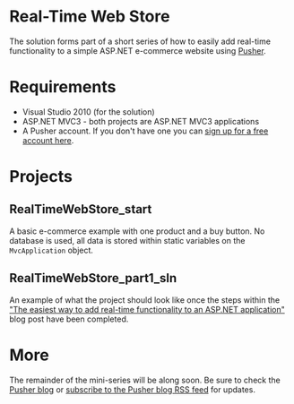 # Real-Time Web Store

The solution forms part of a short series of how to easily add real-time functionality to a simple ASP.NET e-commerce
website using [Pusher](http://pusher.com).

# Requirements

* Visual Studio 2010 (for the solution)
* ASP.NET MVC3 - both projects are ASP.NET MVC3 applications
* A Pusher account. If you don't have one you can [sign up for a free account here](http://pusher.com/pricing#showsignup).

# Projects

## RealTimeWebStore_start

A basic e-commerce example with one product and a buy button. No database is used, all data is stored within static variables
on the `MvcApplication` object.

## RealTimeWebStore_part1_sln

An example of what the project should look like once the steps within the
["The easiest way to add real-time functionality to an ASP.NET application"](http://blog.pusher.com/2011/6/25/the-easiest-way-to-add-real-time-functionality-to-an-asp-net-e-commerce-application)
blog post have been completed.

# More

The remainder of the mini-series will be along soon. Be sure to check the [Pusher blog](http://blog.pusher.com) or
[subscribe to the Pusher blog RSS feed](http://feeds.feedburner.com/pusherblog) for updates.